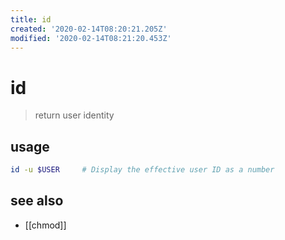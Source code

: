 ```yaml
---
title: id
created: '2020-02-14T08:20:21.205Z'
modified: '2020-02-14T08:21:20.453Z'
---
```


# id

> return user identity

## usage
```sh
id -u $USER     # Display the effective user ID as a number
```
## see also
- [[chmod]]
